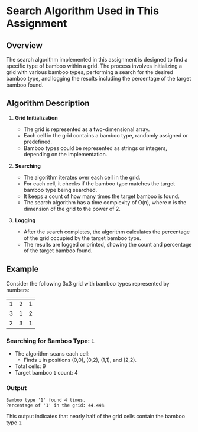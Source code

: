 # Search Algorithm Used in This Assignment

## Overview

The search algorithm implemented in this assignment is designed to find a specific type of bamboo within a grid. The process involves initializing a grid with various bamboo types, performing a search for the desired bamboo type, and logging the results including the percentage of the target bamboo found.

## Algorithm Description

1. **Grid Initialization**
   - The grid is represented as a two-dimensional array.
   - Each cell in the grid contains a bamboo type, randomly assigned or predefined.
   - Bamboo types could be represented as strings or integers, depending on the implementation.

2. **Searching**
   - The algorithm iterates over each cell in the grid.
   - For each cell, it checks if the bamboo type matches the target bamboo type being searched.
   - It keeps a count of how many times the target bamboo is found.
   - The search algorithm has a time complexity of O(n), where n is the dimension of the grid to the power of 2.

3. **Logging**
   - After the search completes, the algorithm calculates the percentage of the grid occupied by the target bamboo type.
   - The results are logged or printed, showing the count and percentage of the target bamboo found.

## Example

Consider the following 3x3 grid with bamboo types represented by numbers:

|   |   |   |
|---|---|---|
| 1 | 2 | 1 |
| 3 | 1 | 2 |
| 2 | 3 | 1 |

### Searching for Bamboo Type: `1`

- The algorithm scans each cell:
  - Finds `1` in positions (0,0), (0,2), (1,1), and (2,2).
- Total cells: 9
- Target bamboo `1` count: 4

### Output

```
Bamboo type '1' found 4 times.
Percentage of '1' in the grid: 44.44%
```

This output indicates that nearly half of the grid cells contain the bamboo type `1`.
